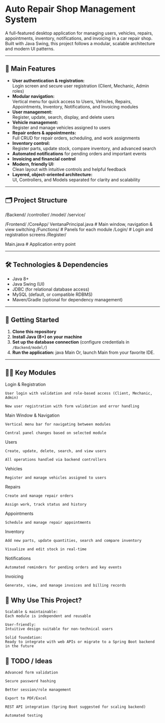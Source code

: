 # Auto Repair Shop Management System

A full-featured desktop application for managing users, vehicles, repairs, appointments, inventory, notifications, and invoicing in a car repair shop.  
Built with Java Swing, this project follows a modular, scalable architecture and modern UI patterns.

---

## 🚀 Main Features

- **User authentication & registration:**  
  Login screen and secure user registration (Client, Mechanic, Admin roles)
- **Modular navigation:**  
  Vertical menu for quick access to Users, Vehicles, Repairs, Appointments, Inventory, Notifications, and Invoicing modules
- **User management:**  
  Register, update, search, display, and delete users
- **Vehicle management:**  
  Register and manage vehicles assigned to users
- **Repair orders & appointments:**  
  Full CRUD for repair orders, scheduling, and work assignments
- **Inventory control:**  
  Register parts, update stock, compare inventory, and advanced search
- **Automated notifications** for pending orders and important events
- **Invoicing and financial control**
- **Modern, friendly UI:**  
  Clean layout with intuitive controls and helpful feedback
- **Layered, object-oriented architecture:**  
  UI, Controllers, and Models separated for clarity and scalability

---

## 🗂️ Project Structure

/Backend/
/controller/
/model/
/service/

/Frontend/
/CoreApp/
VentanaPrincipal.java # Main window, navigation & view switching
/Functions/ # Panels for each module
/Login/ # Login and registration screens
/Register/

Main.java # Application entry point


---

## 🛠️ Technologies & Dependencies

- Java 8+  
- Java Swing (UI)
- JDBC (for relational database access)
- MySQL (default, or compatible RDBMS)
- Maven/Gradle (optional for dependency management)

---

## 🏁 Getting Started

1. **Clone this repository**
2. **Install Java (8+) on your machine**
3. **Set up the database connection** (configure credentials in `/Backend/model/`)
4. **Run the application:**
   java Main Or, launch Main from your favorite IDE.

---

## 🧑‍💻 Key Modules
Login & Registration

    User login with validation and role-based access (Client, Mechanic, Admin)

    New user registration with form validation and error handling

Main Window & Navigation

    Vertical menu bar for navigating between modules

    Central panel changes based on selected module

Users

    Create, update, delete, search, and view users

    All operations handled via backend controllers

Vehicles

    Register and manage vehicles assigned to users

Repairs

    Create and manage repair orders

    Assign work, track status and history

Appointments

    Schedule and manage repair appointments

Inventory

    Add new parts, update quantities, search and compare inventory

    Visualize and edit stock in real-time

Notifications

    Automated reminders for pending orders and key events

Invoicing

    Generate, view, and manage invoices and billing records

## 🌟 Why Use This Project?

    Scalable & maintainable:
    Each module is independent and reusable

    User-friendly:
    Intuitive design suitable for non-technical users

    Solid foundation:
    Ready to integrate with web APIs or migrate to a Spring Boot backend in the future

## 🚧 TODO / Ideas

    Advanced form validation

    Secure password hashing

    Better session/role management

    Export to PDF/Excel

    REST API integration (Spring Boot suggested for scaling backend)

    Automated testing